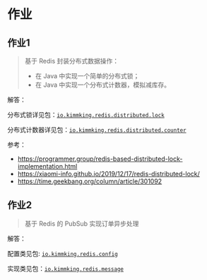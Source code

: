 # 作业

## 作业1

> 基于 Redis 封装分布式数据操作：
>
> - 在 Java 中实现一个简单的分布式锁；
> - 在 Java 中实现一个分布式计数器，模拟减库存。

解答：

分布式锁详见包：[`io.kimmking.redis.distributed.lock`](https://github.com/guokaide/JAVA-000/tree/main/Week_11/redis/src/main/java/io/kimmking/redis/distributed/lock)

分布式计数器详见包：[`io.kimmking.redis.distributed.counter`](https://github.com/guokaide/JAVA-000/tree/main/Week_11/redis/src/main/java/io/kimmking/redis/distributed/counter)

参考：

* https://programmer.group/redis-based-distributed-lock-implementation.html
* https://xiaomi-info.github.io/2019/12/17/redis-distributed-lock/
* https://time.geekbang.org/column/article/301092

## 作业2

> 基于 Redis 的 PubSub 实现订单异步处理

解答：

配置类见包: [`io.kimmking.redis.config`](https://github.com/guokaide/JAVA-000/tree/main/Week_11/redis/src/main/java/io/kimmking/redis/config)

实现类见包：[`io.kimmking.redis.message`](https://github.com/guokaide/JAVA-000/tree/main/Week_11/redis/src/main/java/io/kimmking/redis/message)



